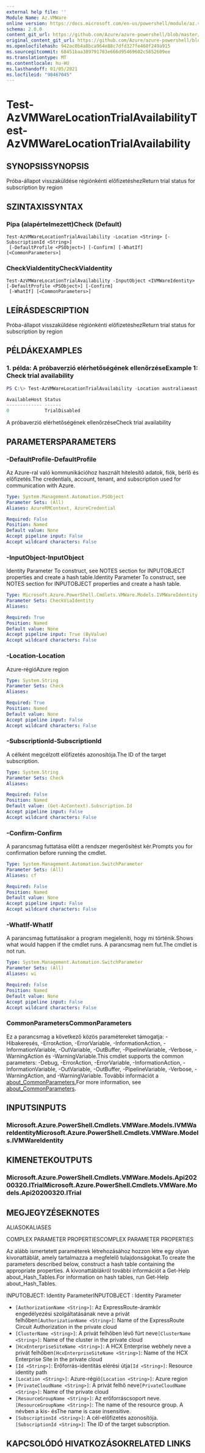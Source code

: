 ```yaml
---
external help file: ''
Module Name: Az.VMWare
online version: https://docs.microsoft.com/en-us/powershell/module/az.vmware/test-azvmwarelocationtrialavailability
schema: 2.0.0
content_git_url: https://github.com/Azure/azure-powershell/blob/master/src/VMWare/help/Test-AzVMWareLocationTrialAvailability.md
original_content_git_url: https://github.com/Azure/azure-powershell/blob/master/src/VMWare/help/Test-AzVMWareLocationTrialAvailability.md
ms.openlocfilehash: 942ac0b4a8bca964e88c7dfd327fe460f249a915
ms.sourcegitcommit: 68451baa389791703e666d95469602c5652609ee
ms.translationtype: MT
ms.contentlocale: hu-HU
ms.lasthandoff: 01/05/2021
ms.locfileid: "98467045"
---
```

# <span data-ttu-id="7f091-101">Test-AzVMWareLocationTrialAvailability</span><span class="sxs-lookup"><span data-stu-id="7f091-101">Test-AzVMWareLocationTrialAvailability</span></span>

## <span data-ttu-id="7f091-102">SYNOPSIS</span><span class="sxs-lookup"><span data-stu-id="7f091-102">SYNOPSIS</span></span>
<span data-ttu-id="7f091-103">Próba-állapot visszaküldése régiónkénti előfizetéshez</span><span class="sxs-lookup"><span data-stu-id="7f091-103">Return trial status for subscription by region</span></span>

## <span data-ttu-id="7f091-104">SZINTAXIS</span><span class="sxs-lookup"><span data-stu-id="7f091-104">SYNTAX</span></span>

### <span data-ttu-id="7f091-105">Pipa (alapértelmezett)</span><span class="sxs-lookup"><span data-stu-id="7f091-105">Check (Default)</span></span>
```
Test-AzVMWareLocationTrialAvailability -Location <String> [-SubscriptionId <String>]
 [-DefaultProfile <PSObject>] [-Confirm] [-WhatIf] [<CommonParameters>]
```

### <span data-ttu-id="7f091-106">CheckViaIdentity</span><span class="sxs-lookup"><span data-stu-id="7f091-106">CheckViaIdentity</span></span>
```
Test-AzVMWareLocationTrialAvailability -InputObject <IVMWareIdentity> [-DefaultProfile <PSObject>] [-Confirm]
 [-WhatIf] [<CommonParameters>]
```

## <span data-ttu-id="7f091-107">LEÍRÁS</span><span class="sxs-lookup"><span data-stu-id="7f091-107">DESCRIPTION</span></span>
<span data-ttu-id="7f091-108">Próba-állapot visszaküldése régiónkénti előfizetéshez</span><span class="sxs-lookup"><span data-stu-id="7f091-108">Return trial status for subscription by region</span></span>

## <span data-ttu-id="7f091-109">PÉLDÁK</span><span class="sxs-lookup"><span data-stu-id="7f091-109">EXAMPLES</span></span>

### <span data-ttu-id="7f091-110">1. példa: A próbaverzió elérhetőségének ellenőrzése</span><span class="sxs-lookup"><span data-stu-id="7f091-110">Example 1: Check trial availability</span></span>
```powershell
PS C:\> Test-AzVMWareLocationTrialAvailability -Location australiaeast

AvailableHost Status
------------- ------
0             TrialDisabled
```

<span data-ttu-id="7f091-111">A próbaverzió elérhetőségének ellenőrzése</span><span class="sxs-lookup"><span data-stu-id="7f091-111">Check trial availability</span></span>

## <span data-ttu-id="7f091-112">PARAMETERS</span><span class="sxs-lookup"><span data-stu-id="7f091-112">PARAMETERS</span></span>

### <span data-ttu-id="7f091-113">-DefaultProfile</span><span class="sxs-lookup"><span data-stu-id="7f091-113">-DefaultProfile</span></span>
<span data-ttu-id="7f091-114">Az Azure-ral való kommunikációhoz használt hitelesítő adatok, fiók, bérlő és előfizetés.</span><span class="sxs-lookup"><span data-stu-id="7f091-114">The credentials, account, tenant, and subscription used for communication with Azure.</span></span>

```yaml
Type: System.Management.Automation.PSObject
Parameter Sets: (All)
Aliases: AzureRMContext, AzureCredential

Required: False
Position: Named
Default value: None
Accept pipeline input: False
Accept wildcard characters: False
```

### <span data-ttu-id="7f091-115">-InputObject</span><span class="sxs-lookup"><span data-stu-id="7f091-115">-InputObject</span></span>
<span data-ttu-id="7f091-116">Identity Parameter To construct, see NOTES section for INPUTOBJECT properties and create a hash table.</span><span class="sxs-lookup"><span data-stu-id="7f091-116">Identity Parameter To construct, see NOTES section for INPUTOBJECT properties and create a hash table.</span></span>

```yaml
Type: Microsoft.Azure.PowerShell.Cmdlets.VMWare.Models.IVMWareIdentity
Parameter Sets: CheckViaIdentity
Aliases:

Required: True
Position: Named
Default value: None
Accept pipeline input: True (ByValue)
Accept wildcard characters: False
```

### <span data-ttu-id="7f091-117">-Location</span><span class="sxs-lookup"><span data-stu-id="7f091-117">-Location</span></span>
<span data-ttu-id="7f091-118">Azure-régió</span><span class="sxs-lookup"><span data-stu-id="7f091-118">Azure region</span></span>

```yaml
Type: System.String
Parameter Sets: Check
Aliases:

Required: True
Position: Named
Default value: None
Accept pipeline input: False
Accept wildcard characters: False
```

### <span data-ttu-id="7f091-119">-SubscriptionId</span><span class="sxs-lookup"><span data-stu-id="7f091-119">-SubscriptionId</span></span>
<span data-ttu-id="7f091-120">A célként megcélzott előfizetés azonosítója.</span><span class="sxs-lookup"><span data-stu-id="7f091-120">The ID of the target subscription.</span></span>

```yaml
Type: System.String
Parameter Sets: Check
Aliases:

Required: False
Position: Named
Default value: (Get-AzContext).Subscription.Id
Accept pipeline input: False
Accept wildcard characters: False
```

### <span data-ttu-id="7f091-121">-Confirm</span><span class="sxs-lookup"><span data-stu-id="7f091-121">-Confirm</span></span>
<span data-ttu-id="7f091-122">A parancsmag futtatása előtt a rendszer megerősítést kér.</span><span class="sxs-lookup"><span data-stu-id="7f091-122">Prompts you for confirmation before running the cmdlet.</span></span>

```yaml
Type: System.Management.Automation.SwitchParameter
Parameter Sets: (All)
Aliases: cf

Required: False
Position: Named
Default value: None
Accept pipeline input: False
Accept wildcard characters: False
```

### <span data-ttu-id="7f091-123">-WhatIf</span><span class="sxs-lookup"><span data-stu-id="7f091-123">-WhatIf</span></span>
<span data-ttu-id="7f091-124">A parancsmag futtatásakor a program megjeleníti, hogy mi történik.</span><span class="sxs-lookup"><span data-stu-id="7f091-124">Shows what would happen if the cmdlet runs.</span></span>
<span data-ttu-id="7f091-125">A parancsmag nem fut.</span><span class="sxs-lookup"><span data-stu-id="7f091-125">The cmdlet is not run.</span></span>

```yaml
Type: System.Management.Automation.SwitchParameter
Parameter Sets: (All)
Aliases: wi

Required: False
Position: Named
Default value: None
Accept pipeline input: False
Accept wildcard characters: False
```

### <span data-ttu-id="7f091-126">CommonParameters</span><span class="sxs-lookup"><span data-stu-id="7f091-126">CommonParameters</span></span>
<span data-ttu-id="7f091-127">Ez a parancsmag a következő közös paramétereket támogatja: -Hibakeresés, -ErrorAction, -ErrorVariable, -InformationAction, -InformationVariable, -OutVariable, -OutBuffer, -PipelineVariable, -Verbose, -WarningAction és -WarningVariable.</span><span class="sxs-lookup"><span data-stu-id="7f091-127">This cmdlet supports the common parameters: -Debug, -ErrorAction, -ErrorVariable, -InformationAction, -InformationVariable, -OutVariable, -OutBuffer, -PipelineVariable, -Verbose, -WarningAction, and -WarningVariable.</span></span> <span data-ttu-id="7f091-128">További információt a [about_CommonParameters.](http://go.microsoft.com/fwlink/?LinkID=113216)</span><span class="sxs-lookup"><span data-stu-id="7f091-128">For more information, see [about_CommonParameters](http://go.microsoft.com/fwlink/?LinkID=113216).</span></span>

## <span data-ttu-id="7f091-129">INPUTS</span><span class="sxs-lookup"><span data-stu-id="7f091-129">INPUTS</span></span>

### <span data-ttu-id="7f091-130">Microsoft.Azure.PowerShell.Cmdlets.VMWare.Models.IVMWareIdentity</span><span class="sxs-lookup"><span data-stu-id="7f091-130">Microsoft.Azure.PowerShell.Cmdlets.VMWare.Models.IVMWareIdentity</span></span>

## <span data-ttu-id="7f091-131">KIMENETEK</span><span class="sxs-lookup"><span data-stu-id="7f091-131">OUTPUTS</span></span>

### <span data-ttu-id="7f091-132">Microsoft.Azure.PowerShell.Cmdlets.VMWare.Models.Api20200320.ITrial</span><span class="sxs-lookup"><span data-stu-id="7f091-132">Microsoft.Azure.PowerShell.Cmdlets.VMWare.Models.Api20200320.ITrial</span></span>

## <span data-ttu-id="7f091-133">MEGJEGYZÉSEK</span><span class="sxs-lookup"><span data-stu-id="7f091-133">NOTES</span></span>

<span data-ttu-id="7f091-134">ALIASOK</span><span class="sxs-lookup"><span data-stu-id="7f091-134">ALIASES</span></span>

<span data-ttu-id="7f091-135">COMPLEX PARAMETER PROPERTIES</span><span class="sxs-lookup"><span data-stu-id="7f091-135">COMPLEX PARAMETER PROPERTIES</span></span>

<span data-ttu-id="7f091-136">Az alább ismertetett paraméterek létrehozásához hozzon létre egy olyan kivonattáblát, amely tartalmazza a megfelelő tulajdonságokat.</span><span class="sxs-lookup"><span data-stu-id="7f091-136">To create the parameters described below, construct a hash table containing the appropriate properties.</span></span> <span data-ttu-id="7f091-137">A kivonattáblákról további információt a Get-Help about_Hash_Tables.</span><span class="sxs-lookup"><span data-stu-id="7f091-137">For information on hash tables, run Get-Help about_Hash_Tables.</span></span>


<span data-ttu-id="7f091-138">INPUTOBJECT: <IVMWareIdentity> Identity Parameter</span><span class="sxs-lookup"><span data-stu-id="7f091-138">INPUTOBJECT <IVMWareIdentity>: Identity Parameter</span></span>
  - <span data-ttu-id="7f091-139">`[AuthorizationName <String>]`: Az ExpressRoute-áramkör engedélyezési szolgáltatásának neve a privát felhőben</span><span class="sxs-lookup"><span data-stu-id="7f091-139">`[AuthorizationName <String>]`: Name of the ExpressRoute Circuit Authorization in the private cloud</span></span>
  - <span data-ttu-id="7f091-140">`[ClusterName <String>]`: A privát felhőben lévő fürt neve</span><span class="sxs-lookup"><span data-stu-id="7f091-140">`[ClusterName <String>]`: Name of the cluster in the private cloud</span></span>
  - <span data-ttu-id="7f091-141">`[HcxEnterpriseSiteName <String>]`: A HCX Enterprise webhely neve a privát felhőben</span><span class="sxs-lookup"><span data-stu-id="7f091-141">`[HcxEnterpriseSiteName <String>]`: Name of the HCX Enterprise Site in the private cloud</span></span>
  - <span data-ttu-id="7f091-142">`[Id <String>]`: Erőforrás-identitás elérési útja</span><span class="sxs-lookup"><span data-stu-id="7f091-142">`[Id <String>]`: Resource identity path</span></span>
  - <span data-ttu-id="7f091-143">`[Location <String>]`: Azure-régió</span><span class="sxs-lookup"><span data-stu-id="7f091-143">`[Location <String>]`: Azure region</span></span>
  - <span data-ttu-id="7f091-144">`[PrivateCloudName <String>]`: A privát felhő neve</span><span class="sxs-lookup"><span data-stu-id="7f091-144">`[PrivateCloudName <String>]`: Name of the private cloud</span></span>
  - <span data-ttu-id="7f091-145">`[ResourceGroupName <String>]`: Az erőforráscsoport neve.</span><span class="sxs-lookup"><span data-stu-id="7f091-145">`[ResourceGroupName <String>]`: The name of the resource group.</span></span> <span data-ttu-id="7f091-146">A névben a kis- és</span><span class="sxs-lookup"><span data-stu-id="7f091-146">The name is case insensitive.</span></span>
  - <span data-ttu-id="7f091-147">`[SubscriptionId <String>]`: A cél-előfizetés azonosítója.</span><span class="sxs-lookup"><span data-stu-id="7f091-147">`[SubscriptionId <String>]`: The ID of the target subscription.</span></span>

## <span data-ttu-id="7f091-148">KAPCSOLÓDÓ HIVATKOZÁSOK</span><span class="sxs-lookup"><span data-stu-id="7f091-148">RELATED LINKS</span></span>

